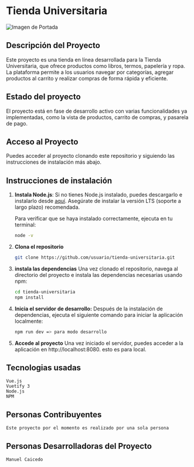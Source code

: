 # Tienda Universitaria

![Imagen de Portada](ruta-de-imagen.png)

## Descripción del Proyecto

Este proyecto es una tienda en línea desarrollada para la Tienda Universitaria, que ofrece productos como libros, termos, papelería y ropa. La plataforma permite a los usuarios navegar por categorías, agregar productos al carrito y realizar compras de forma rápida y eficiente.

## Estado del proyecto

El proyecto está en fase de desarrollo activo con varias funcionalidades ya implementadas, como la vista de productos, carrito de compras, y pasarela de pago.

## Acceso al Proyecto

Puedes acceder al proyecto clonando este repositorio y siguiendo las instrucciones de instalación más abajo.

## Instrucciones de instalación

1. **Instala Node.js**:
   Si no tienes Node.js instalado, puedes descargarlo e instalarlo desde [aquí](https://nodejs.org). Asegúrate de instalar la versión LTS (soporte a largo plazo) recomendada.

   Para verificar que se haya instalado correctamente, ejecuta en tu terminal:

   ```bash
   node -v
   ```

2. **Clona el repositorio**

   ```bash
   git clone https://github.com/usuario/tienda-universitaria.git
   ```

3. **instala las dependencias**
   Una vez clonado el repositorio, navega al directorio del proyecto e instala las dependencias necesarias usando npm:

   ```bash
   cd tienda-universitaria
   npm install
   ```

4. **Inicia el servidor de desarrollo:**
   Después de la instalación de dependencias, ejecuta el siguiente comando para iniciar la aplicación localmente:

   ```bash
   npm run dev => para modo desarrollo
   ```

5. **Accede al proyecto**
   Una vez iniciado el servidor, puedes acceder a la aplicación en http://localhost:8080.
   esto es para local.

## Tecnologias usadas
    Vue.js
    Vuetify 3
    Node.js
    NPM

## Personas Contribuyentes
    Este proyecto por el momento es realizado por una sola persona

## Personas Desarrolladoras del Proyecto
    Manuel Caicedo

